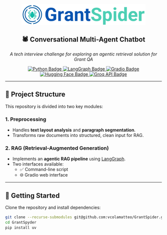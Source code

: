 <p align="center">
  <img src="RAG/images/logo2.png" alt="GrantSpyder Logo" width="400"/>
</p>

<h2 align="center">🕷️ Conversational Multi-Agent Chatbot</h2>

<p align="center">
  <em>A tech interview challenge for exploring an agentic retrieval solution for Grant QA</em>
</p>

<p align="center">
  <a href="https://www.python.org/downloads/">
    <img src="https://img.shields.io/badge/Python-3.10%2B-blue.svg" alt="Python Badge"/>
  </a>
  <a href="https://python.langchain.com/docs/langgraph/">
    <img src="https://img.shields.io/badge/LangGraph-enabled-purple" alt="LangGraph Badge"/>
  </a>
  <a href="https://www.gradio.app/">
    <img src="https://img.shields.io/badge/Gradio-powered-orange?logo=gradio" alt="Gradio Badge"/>
  </a>
  <a href="https://huggingface.co/">
    <img src="https://img.shields.io/badge/HuggingFace-Transformers-yellow?logo=huggingface" alt="Hugging Face Badge"/>
  </a>
  <a href="https://groq.com/">
    <img src="https://img.shields.io/badge/Groq-API-red" alt="Groq API Badge"/>
  </a>
</p>

---

## 🧰 Project Structure

This repository is divided into two key modules:

### 1. **Preprocessing**
- Handles **text layout analysis** and **paragraph segmentation**.
- Transforms raw documents into structured, clean input for RAG.

### 2. **RAG (Retrieval-Augmented Generation)**
- Implements an **agentic RAG pipeline** using [LangGraph](https://python.langchain.com/docs/langgraph/).
- Two interfaces available:
  - ✅ Command-line script
  - 🌐 Gradio web interface

---

## 🚀 Getting Started

Clone the repository and install dependencies:

```bash
git clone --recurse-submodules git@github.com:vcolamatteo/GrantSpider.git
cd GrantSpyder
pip install uv
